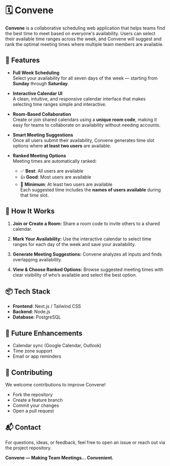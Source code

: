 # 🗓️ Convene

**Convene** is a collaborative scheduling web application that helps teams find the best time to meet based on everyone's availability. Users can select their available time ranges across the week, and Convene will suggest and rank the optimal meeting times where multiple team members are available.

## 🌟 Features

- **Full Week Scheduling**  
  Select your availability for all seven days of the week — starting from **Sunday** through **Saturday**.

- **Interactive Calendar UI**  
  A clean, intuitive, and responsive calendar interface that makes selecting time ranges simple and interactive.

- **Room-Based Collaboration**  
  Create or join shared calendars using a **unique room code**, making it easy for teams to collaborate on availability without needing accounts.

- **Smart Meeting Suggestions**  
  Once all users submit their availability, Convene generates time slot options where **at least two users** are available.

- **Ranked Meeting Options**  
  Meeting times are automatically ranked:
  - ✅ **Best**: All users are available  
  - 👍 **Good**: Most users are available  
  - 👥 **Minimum**: At least two users are available  
  Each suggested time includes the **names of users available** during that time slot.

## 🚀 How It Works

1. **Join or Create a Room:** Share a room code to invite others to a shared calendar.

2. **Mark Your Availability:** Use the interactive calendar to select time ranges for each day of the week and save your availability.

3. **Generate Meeting Suggestions:** Convene analyzes all inputs and finds overlapping availability.

4. **View & Choose Ranked Options:** Browse suggested meeting times with clear visibility of who’s available and select the best option.

## 📦 Tech Stack

- **Frontend**: Next.js / Tailwind CSS
- **Backend**: Node.js
- **Database**: PostgreSQL

## 🧠 Future Enhancements

- Calendar sync (Google Calendar, Outlook)
- Time zone support
- Email or app reminders

## 🤝 Contributing

We welcome contributions to improve Convene!

- Fork the repository
- Create a feature branch
- Commit your changes
- Open a pull request

## 📬 Contact

For questions, ideas, or feedback, feel free to open an issue or reach out via the project repository.

**Convene — Making Team Meetings... Convenient.**
